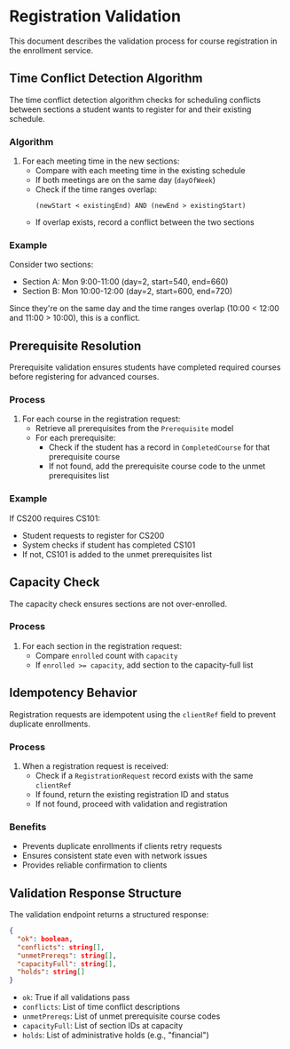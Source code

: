 # Registration Validation

This document describes the validation process for course registration in the enrollment service.

## Time Conflict Detection Algorithm

The time conflict detection algorithm checks for scheduling conflicts between sections a student wants to register for and their existing schedule.

### Algorithm

1. For each meeting time in the new sections:
   - Compare with each meeting time in the existing schedule
   - If both meetings are on the same day (`dayOfWeek`)
   - Check if the time ranges overlap:
     ```
     (newStart < existingEnd) AND (newEnd > existingStart)
     ```
   - If overlap exists, record a conflict between the two sections

### Example

Consider two sections:
- Section A: Mon 9:00-11:00 (day=2, start=540, end=660)
- Section B: Mon 10:00-12:00 (day=2, start=600, end=720)

Since they're on the same day and the time ranges overlap (10:00 < 12:00 and 11:00 > 10:00), this is a conflict.

## Prerequisite Resolution

Prerequisite validation ensures students have completed required courses before registering for advanced courses.

### Process

1. For each course in the registration request:
   - Retrieve all prerequisites from the `Prerequisite` model
   - For each prerequisite:
     - Check if the student has a record in `CompletedCourse` for that prerequisite course
     - If not found, add the prerequisite course code to the unmet prerequisites list

### Example

If CS200 requires CS101:
- Student requests to register for CS200
- System checks if student has completed CS101
- If not, CS101 is added to the unmet prerequisites list

## Capacity Check

The capacity check ensures sections are not over-enrolled.

### Process

1. For each section in the registration request:
   - Compare `enrolled` count with `capacity`
   - If `enrolled >= capacity`, add section to the capacity-full list

## Idempotency Behavior

Registration requests are idempotent using the `clientRef` field to prevent duplicate enrollments.

### Process

1. When a registration request is received:
   - Check if a `RegistrationRequest` record exists with the same `clientRef`
   - If found, return the existing registration ID and status
   - If not found, proceed with validation and registration

### Benefits

- Prevents duplicate enrollments if clients retry requests
- Ensures consistent state even with network issues
- Provides reliable confirmation to clients

## Validation Response Structure

The validation endpoint returns a structured response:

```json
{
  "ok": boolean,
  "conflicts": string[],
  "unmetPrereqs": string[],
  "capacityFull": string[],
  "holds": string[]
}
```

- `ok`: True if all validations pass
- `conflicts`: List of time conflict descriptions
- `unmetPrereqs`: List of unmet prerequisite course codes
- `capacityFull`: List of section IDs at capacity
- `holds`: List of administrative holds (e.g., "financial")